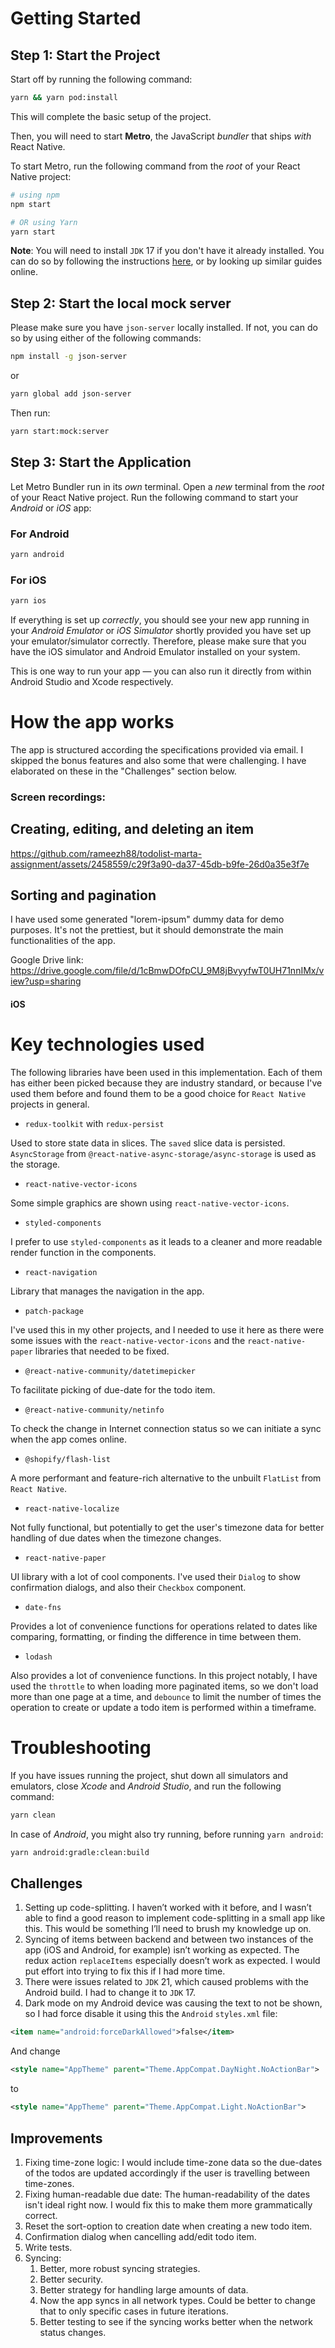 # Getting Started

## Step 1: Start the Project

Start off by running the following command:

```bash
yarn && yarn pod:install
```

This will complete the basic setup of the project.

Then, you will need to start **Metro**, the JavaScript _bundler_ that ships _with_ React Native.

To start Metro, run the following command from the _root_ of your React Native project:

```bash
# using npm
npm start

# OR using Yarn
yarn start
```

**Note**: You will need to install `JDK` 17 if you don't have it already installed. You can do so by following the instructions [here](https://www.codejava.net/java-se/install-oracle-jdk-17-on-macos), or by looking up similar guides online.

## Step 2: Start the local mock server

Please make sure you have `json-server` locally installed. If not, you can do so by using either of the following commands:

```bash
npm install -g json-server
```

or

```bash
yarn global add json-server

```

Then run:

```bash
yarn start:mock:server
```

## Step 3: Start the Application

Let Metro Bundler run in its _own_ terminal. Open a _new_ terminal from the _root_ of your React Native project. Run the following command to start your _Android_ or _iOS_ app:

### For Android

```bash
yarn android
```

### For iOS

```bash
yarn ios
```

If everything is set up _correctly_, you should see your new app running in your _Android Emulator_ or _iOS Simulator_ shortly provided you have set up your emulator/simulator correctly. Therefore, please make sure that you have the iOS simulator and Android Emulator installed on your system.

This is one way to run your app — you can also run it directly from within Android Studio and Xcode respectively.

# How the app works

The app is structured according the specifications provided via email. I skipped the bonus features and also some that were challenging. I have elaborated on these in the "Challenges" section below.

### Screen recordings:

## Creating, editing, and deleting an item

https://github.com/rameezh88/todolist-marta-assignment/assets/2458559/c29f3a90-da37-45db-b9fe-26d0a35e3f7e

## Sorting and pagination
I have used some generated "lorem-ipsum" dummy data for demo purposes. It's not the prettiest, but it should demonstrate the main functionalities of the app.

Google Drive link: https://drive.google.com/file/d/1cBmwDOfpCU_9M8jBvyyfwT0UH71nnIMx/view?usp=sharing

#### iOS

# Key technologies used

The following libraries have been used in this implementation. Each of them has either been picked because they are industry standard, or because I've used them before and found them to be a good choice for `React Native` projects in general.

- `redux-toolkit` with `redux-persist`

Used to store state data in slices. The `saved` slice data is persisted. `AsyncStorage` from `@react-native-async-storage/async-storage` is used as the storage.

- `react-native-vector-icons`

Some simple graphics are shown using `react-native-vector-icons`.

- `styled-components`

I prefer to use `styled-components` as it leads to a cleaner and more readable render function in the components.

- `react-navigation`

Library that manages the navigation in the app.

- `patch-package`

I've used this in my other projects, and I needed to use it here as there were some issues with the `react-native-vector-icons` and the `react-native-paper` libraries that needed to be fixed.

- `@react-native-community/datetimepicker`

To facilitate picking of due-date for the todo item.

- `@react-native-community/netinfo`

To check the change in Internet connection status so we can initiate a sync when the app comes online.

- `@shopify/flash-list`

A more performant and feature-rich alternative to the unbuilt `FlatList` from `React Native`.

- `react-native-localize`

Not fully functional, but potentially to get the user's timezone data for better handling of due dates when the timezone changes.

- `react-native-paper`

UI library with a lot of cool components. I've used their `Dialog` to show confirmation dialogs, and also their `Checkbox` component.

- `date-fns`

Provides a lot of convenience functions for operations related to dates like comparing, formatting, or finding the difference in time between them.

- `lodash`

Also provides a lot of convenience functions. In this project notably, I have used the `throttle` to when loading more paginated items, so we don't load more than one page at a time, and `debounce` to limit the number of times the operation to create or update a todo item is performed within a timeframe.

# Troubleshooting

If you have issues running the project, shut down all simulators and emulators, close _Xcode_ and _Android Studio_, and run the following command:

```bash
yarn clean
```

In case of _Android_, you might also try running, before running `yarn android`:

```bash
yarn android:gradle:clean:build
```

## Challenges

1. Setting up code-splitting. I haven’t worked with it before, and I wasn’t able to find a good reason to implement code-splitting in a small app like this. This would be something I’ll need to brush my knowledge up on.
2. Syncing of items between backend and between two instances of the app (iOS and Android, for example) isn’t working as expected. The redux action `replaceItems` especially doesn’t work as expected. I would put effort into trying to fix this if I had more time.
3. There were issues related to `JDK` 21, which caused problems with the Android build. I had to change it to `JDK` 17.
4. Dark mode on my Android device was causing the text to not be shown, so I had force disable it using this the `Android` `styles.xml` file:

```xml
<item name="android:forceDarkAllowed">false</item>
```

And change

```xml
<style name="AppTheme" parent="Theme.AppCompat.DayNight.NoActionBar">
```

to

```xml
<style name="AppTheme" parent="Theme.AppCompat.Light.NoActionBar">
```

## Improvements

1. Fixing time-zone logic: I would include time-zone data so the due-dates of the todos are updated accordingly if the user is travelling between time-zones.
2. Fixing human-readable due date: The human-readability of the dates isn't ideal right now. I would fix this to make them more grammatically correct.
3. Reset the sort-option to creation date when creating a new todo item.
4. Confirmation dialog when cancelling add/edit todo item.
5. Write tests.
6. Syncing:
   1. Better, more robust syncing strategies.
   2. Better security.
   3. Better strategy for handling large amounts of data.
   4. Now the app syncs in all network types. Could be better to change that to only specific cases in future iterations.
   5. Better testing to see if the syncing works better when the network status changes.
